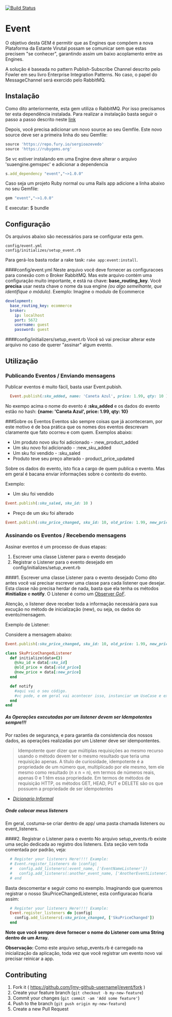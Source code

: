 [![Build Status](https://semaphoreapp.com/api/v1/projects/3b801a94-a652-4c1d-b347-ff6006adaf43/364951/shields_badge.svg)](https://semaphoreapp.com/darkseid/event)
# Event

O objetivo desta GEM é permitir que as Engines que compõem a nova Plataforma da Estante Virutal possam se comunicar sem que estas precisem "se conhecer", garantindo assim um baixo acoplamento entre as Engines.

A solução é baseada no pattern Publish-Subscribe Channel descrito pelo Fowler em seu livro Enterprise Integration Patterns. No caso, o papel do MessageChannel será exercido pelo RabbitMQ.

## Instalação

Como dito anteriormente, esta gem utiliza o RabbitMQ. Por isso precisamos ter esta dependência instalada. Para realizar a instalação basta seguir o passo a passo descrito neste [link](https://www.rabbitmq.com/download.html)

Depois, você precisa adicionar um novo source ao seu Gemfile. Este novo source deve ser a primeira linha do seu Gemfile:

```ruby
source 'https://repo.fury.io/sergioazevedo'
source 'https://rubygems.org'
```

Se vc estiver instalando em uma Engine deve alterar o arquivo 'suaengine.gemspec' e adicionar a dependencia

```ruby
s.add_dependency "event","~>1.0.0"
```

Caso seja um projeto Ruby normal ou uma Rails app adicione a linha abaixo no seu Gemfile:

```ruby
gem "event","~>1.0.0"
```

E executar:
    $ bundle 

## Configuração
Os arquivos abaixo são necessários para se configurar esta gem.
```
config/event.yml
config/initializes/setup_event.rb
```

Para gerá-los basta rodar a rake task: ```rake app:event:install```.  

####config/event.yml
Neste arquivo você deve fornecer as configuracoes para conexão com o Broker RabbitMQ.
Mas este arquivo contém uma configuração muito importante, e está na chave: **base_routing_key**. Você **precisa** usar nesta chave o nome da sua engine _(ou algo semelhante, que identifique o módulo)_.
Exemplo:
Imagine o modulo de Ecommerce

```yaml
development:
  base_routing_key: ecommerce
  broker:
    ip: localhost
    port: 5672
    username: guest
    password: guest
```

####config/initializers/setup_event.rb
Você só vai precisar alterar este arquivo no caso de querer "assinar" algum evento.

## Utilização

### Publicando Eventos / Enviando mensagens
Publicar eventos é muito fácil, basta usar Event.pubish.

```ruby
  Event.publish(:sku_added, name: 'Caneta Azul', price: 1.99, qty: 10 )
```
No exempo acima o nome do evento é **:sku_added** e os dados do evento estão no hash: **{name: 'Caneta Azul', price: 1.99, qty: 10}**

###Sobre os Eventos 
Eventos são sempre coisas que já aconteceram, por este motivo é de boa prática que os nomes dos eventos descrevam claramente que fato ocorreu e com quem. Exemplos abaixo:
 - Um produto novo sku foi adicionado - :new_product_added
 - Um sku novo foi adicionado - :new_sku_added
 - Um sku foi vendido - :sku_saled
 - Produto teve seu preço alterado - product_price_updated
 
Sobre os dados do evento, isto fica a cargo de quem publica o evento. Mas em geral é bacana enviar informações sobre o contexto do evento. 

Exemplo:

- Um sku foi vendido
```ruby
Event.publish(:sku_saled, sku_id: 10 )
```
- Preço de um sku foi alterado  
```ruby
Event.publish(:sku_price_changed, sku_id: 10, old_price: 1.99, new_price: 2.87 )
```
  
### Assinando os Eventos / Recebendo mensagens

Assinar eventos é um processo de duas etapas:  

1. Escrever uma classe Listener para o evento desejado  
2. Registrar o Listener para o evento desejado em config/initializes/setup_event.rb

####1. Escrever uma classe Listener para o evento desejado
Como dito antes você vai precisar escrever uma classe para cada listener que desejar.
Esta classe não precisa herdar de nada, basta que ela tenha os métodos **#initialize** e **notify**. O Listener é como um [Observer _GoF_](http://en.wikipedia.org/wiki/Observer_pattern).

Atenção, o listener deve receber toda a informação necessária para sua excução no método de inicialização (new), ou seja, os dados do evento/mensagem.

Exemplo de Listener:

Considere a mensagem abaixo:

```ruby
Event.publish(:sku_price_changed, sku_id: 10, old_price: 1.99, new_price: 2.87 )
```


```ruby
class SkuPriceChangedListener
  def initialize(data={})
    @sku_id = data[:sku_id]
    @old_price = data[:old_price]
    @new_price = data[:new_price]
  end

  def notify
    #aqui vai o seu código.
    #vc pode, e em geral vai acontecer isso, instanciar um UseCase e executa-lo.
  end
end
````

##### As Operações executadas por um listener devem ser Idempotentes sempre!!!
Por razões de segurança, e para garantia da consistencia dos nossos dados, as operações realizadas por um Listener deve ser idempontentes.

>Idempotente quer dizer que múltiplas requisições ao mesmo recurso usando o método devem ter o mesmo resultado que teria uma requisição apenas. A título de curiosidade, idempotente é a propriedade de um número que, multiplicado por ele mesmo, tem ele mesmo como resultado (n x n = n), em termos de números reais, apenas 0 e 1 têm essa propriedade. Em termos de métodos de requisição HTTP, os métodos GET, HEAD, PUT e DELETE são os que possuem a propriedade de ser idempotentes
- <cite>[Dicionario Informal](http://www.dicionarioinformal.com.br/idempotente/)</cite>

##### Onde colocar meus listeners
Em geral, costuma-se criar dentro de app/ uma pasta chamada listeners ou event_listeners.

####2. Registrar o Listener para o evento 
No arquivo setup_events.rb existe uma seção dedicada ao registro dos listeners.
Esta seção vem toda comentada por padrão, veja:
```ruby
  # Register your listeners Here!!!! Example:
  # Event.register_listeners do |config|
  #   config.add_listeners(:event_name, ['EventNameListener'])
  #   config.add_listeners(:another_event_name, ['AnotherEventListener1', 'Listner2'])
  # end
```
Basta descomentar e seguir como no exemplo. Imaginando que queremos registrar o nosso SkuPriceChangedListener, esta configuracao ficaria assim:

```ruby
  # Register your listeners Here!!!! Example:
  Event.register_listeners do |config|
    config.add_listeners(:sku_price_changed, ['SkuPriceChanged'])
  end
```

**Note que você sempre deve fornecer o nome do Listener com uma String dentro de um Array.**

**Observação:** Como este arquivo setup_events.rb é carregado na inicialização da aplicação, toda vez que você registrar um evento novo vai precisar reinicar a app.


## Contributing
1. Fork it ( https://github.com/[my-github-username]/event/fork )
2. Create your feature branch (`git checkout -b my-new-feature`)
3. Commit your changes (`git commit -am 'Add some feature'`)
4. Push to the branch (`git push origin my-new-feature`)
5. Create a new Pull Request
